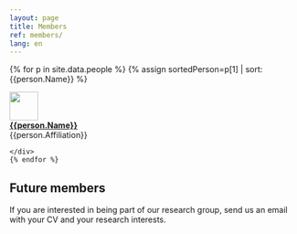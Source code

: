 ```yaml
---
layout: page
title: Members 
ref: members/
lang: en
---
```


{% for p in site.data.people %}
{% assign sortedPerson=p[1] | sort: {{person.Name}} %}
<div class="row">
	<div class="col-md-2"> <img class="img-circle" src="{{site.baseurl}}/assets/{{person.pictureFileStem}}.jpg" width="50"> </div>
		<div class="col-md-3"> <a href="{{person.url}}"> <strong>{{person.Name}}</strong></a> </div> 
		<div class="col-md-4">{{person.Affiliation}}</div>

	</div>
	{% endfor %}



## Future members
If you are interested in being part of our research group, send us an email with your CV and your research interests.

